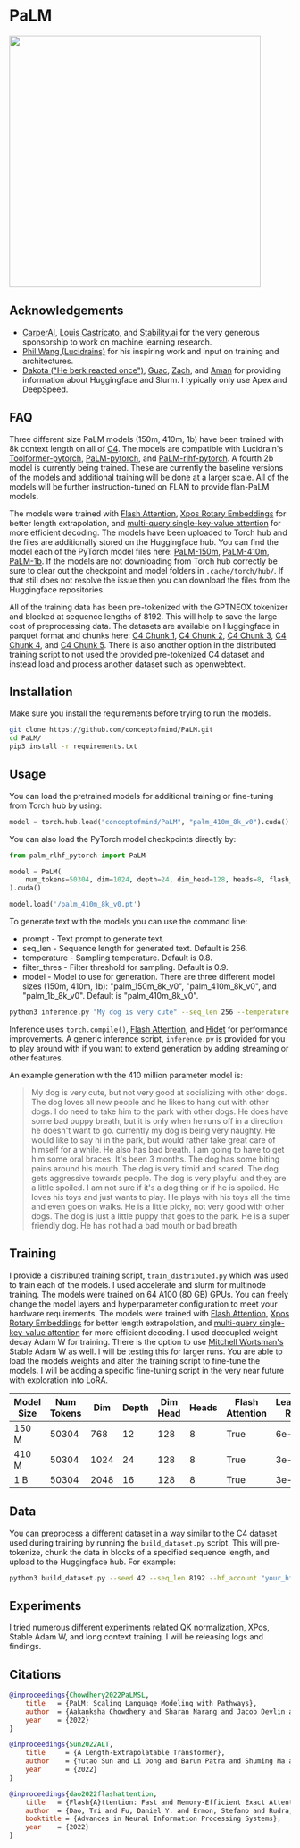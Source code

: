 # PaLM
<img src="./palm.gif" width="450px"></img>

## Acknowledgements
- <a href="https://github.com/CarperAI">CarperAI</a>, <a href="https://twitter.com/lcastricato">Louis Castricato</a>, and <a href="https://stability.ai/">Stability.ai</a> for the very generous sponsorship to work on machine learning research.
- <a href="https://github.com/lucidrains">Phil Wang (Lucidrains)</a> for his inspiring work and input on training and architectures.
- <a href="https://twitter.com/dmayhem93">Dakota ("He berk reacted once")</a>, <a href="https://twitter.com/jonbtow">Guac</a>, <a href="https://twitter.com/zach_nussbaum">Zach</a>, and <a href="">Aman</a> for providing information about Huggingface and Slurm. I typically only use Apex and DeepSpeed.

## FAQ
Three different size PaLM models (150m, 410m, 1b) have been trained with 8k context length on all of <a href="https://huggingface.co/datasets/c4">C4</a>. The models are compatible with Lucidrain's <a href="https://github.com/lucidrains/toolformer-pytorch">Toolformer-pytorch</a>, <a href="https://github.com/lucidrains/PaLM-pytorch">PaLM-pytorch</a>, and <a href="https://github.com/lucidrains/PaLM-rlhf-pytorch">PaLM-rlhf-pytorch</a>. A fourth 2b model is currently being trained. These are currently the baseline versions of the models and additional training will be done at a larger scale. All of the models will be further instruction-tuned on FLAN to provide flan-PaLM models.

The models were trained with <a href="https://github.com/HazyResearch/flash-attention">Flash Attention</a>, <a href="https://arxiv.org/abs/2212.10554">Xpos Rotary Embeddings</a> for better length extrapolation, and <a href="https://arxiv.org/abs/1911.02150">multi-query single-key-value attention</a> for more efficient decoding. The models have been uploaded to Torch hub and the files are additionally stored on the Huggingface hub. You can find the model each of the PyTorch model files here: <a href="https://huggingface.co/conceptofmind/palm-150m">PaLM-150m</a>, <a href="https://huggingface.co/conceptofmind/palm-410m">PaLM-410m</a>, <a href="https://huggingface.co/conceptofmind/palm-1b">PaLM-1b</a>. If the models are not downloading from Torch hub correctly be sure to clear out the checkpoint and model folders in `.cache/torch/hub/`. If that still does not resolve the issue then you can download the files from the Huggingface repositories. 

All of the training data has been pre-tokenized with the GPTNEOX tokenizer and blocked at sequence lengths of 8192. This will help to save the large cost of preprocessing data. The datasets are available on Huggingface in parquet format and chunks here: <a href="https://huggingface.co/datasets/conceptofmind/c4_0-to-20_neox_with_eos_8k">C4 Chunk 1</a>, <a href="https://huggingface.co/datasets/conceptofmind/c4_21-to-40_neox_with_eos_8k">C4 Chunk 2</a>, <a href="https://huggingface.co/datasets/conceptofmind/c4_41-to-60_neox_with_eos_8k">C4 Chunk 3</a>, <a href="https://huggingface.co/datasets/conceptofmind/c4_61-to-80_neox_with_eos_8k">C4 Chunk 4</a>, and <a href="https://huggingface.co/datasets/conceptofmind/c4_81-to-100_neox_with_eos_8k">C4 Chunk 5</a>. There is also another option in the distributed training script to not used the provided pre-tokenized C4 dataset and instead load and process another dataset such as openwebtext.

## Installation
Make sure you install the requirements before trying to run the models.
```bash
git clone https://github.com/conceptofmind/PaLM.git
cd PaLM/
pip3 install -r requirements.txt
```

## Usage
You can load the pretrained models for additional training or fine-tuning from Torch hub by using:
```python
model = torch.hub.load("conceptofmind/PaLM", "palm_410m_8k_v0").cuda()
```
You can also load the PyTorch model checkpoints directly by:
```python
from palm_rlhf_pytorch import PaLM

model = PaLM(
    num_tokens=50304, dim=1024, depth=24, dim_head=128, heads=8, flash_attn=True, qk_rmsnorm = False,
).cuda()

model.load('/palm_410m_8k_v0.pt')
```
To generate text with the models you can use the command line:
- prompt - Text prompt to generate text.
- seq_len - Sequence length for generated text. Default is 256.
- temperature - Sampling temperature. Default is 0.8.
- filter_thres - Filter threshold for sampling. Default is 0.9.
- model - Model to use for generation. There are three different model sizes (150m, 410m, 1b): "palm_150m_8k_v0", "palm_410m_8k_v0", and "palm_1b_8k_v0". Default is "palm_410m_8k_v0".

```bash
python3 inference.py "My dog is very cute" --seq_len 256 --temperature 0.8 --filter_thres 0.9 --model "palm_410m_8k_v0"
```
Inference uses `torch.compile()`, <a href="https://github.com/HazyResearch/flash-attention">Flash Attention</a>, and <a href="https://pytorch.org/blog/introducing-hidet/">Hidet</a> for performance improvements. A generic inference script, `inference.py` is provided for you to play around with if you want to extend generation by adding streaming or other features.

An example generation with the 410 million parameter model is:
>My dog is very cute, but not very good at socializing with other dogs. The dog loves all new people and he likes to hang out with other dogs. I do need to take him to the park with other dogs. He does have some bad puppy breath, but it is only when he runs off in a direction he doesn't want to go.
>currently my dog is being very naughty. He would like to say hi in the park, but would rather take great care of himself for a while. He also has bad breath. I am going to have to get him some oral braces. It's been 3 months.
>The dog has some biting pains around his mouth. The dog is very timid and scared. The dog gets aggressive towards people.
>The dog is very playful and they are a little spoiled. I am not sure if it's a dog thing or if he is spoiled. He loves his toys and just wants to play. He plays with his toys all the time and even goes on walks. He is a little picky, not very good with other dogs.
>The dog is just a little puppy that goes to the park. He is a super friendly dog. He has not had a bad mouth or bad breath

## Training
I provide a distributed training script, `train_distributed.py` which was used to train each of the models. I used accelerate and slurm for multinode training. The models were trained on 64 A100 (80 GB) GPUs. You can freely change the model layers and hyperparameter configuration to meet your hardware requirements. The models were trained with <a href="https://github.com/HazyResearch/flash-attention">Flash Attention</a>, <a href="https://arxiv.org/abs/2212.10554">Xpos Rotary Embeddings</a> for better length extrapolation, and <a href="https://arxiv.org/abs/1911.02150">multi-query single-key-value attention</a> for more efficient decoding. I used decoupled weight decay Adam W for training. There is the option to use <a href="https://twitter.com/Mitchnw">Mitchell Wortsman's</a> Stable Adam W as well. I will be testing this for larger runs. You are able to load the models weights and alter the training script to fine-tune the models. I will be adding a specific fine-tuning script in the very near future with exploration into LoRA.

| Model Size | Num Tokens | Dim | Depth | Dim Head | Heads | Flash Attention | Learning Rate |
| -------- | ------- | ------- | ------- | ------- | ------- | ------- | ------- |
| 150 M | 50304 | 768 | 12 | 128 | 8 | True | 6e-4 |
| 410 M | 50304 | 1024 | 24 | 128 | 8 | True | 3e-4 |
| 1 B | 50304 | 2048 | 16 | 128 | 8 | True | 3e-4 |

## Data
You can preprocess a different dataset in a way similar to the C4 dataset used during training by running the `build_dataset.py` script. This will pre-tokenize, chunk the data in blocks of a specified sequence length, and upload to the Huggingface hub. For example:
```bash
python3 build_dataset.py --seed 42 --seq_len 8192 --hf_account "your_hf_account" --tokenizer "EleutherAI/gpt-neox-20b" --dataset_name "EleutherAI/the_pile_deduplicated"
```

## Experiments

I tried numerous different experiments related QK normalization, XPos, Stable Adam W, and long context training. I will be releasing logs and findings.

## Citations 

```bibtex
@inproceedings{Chowdhery2022PaLMSL,
    title   = {PaLM: Scaling Language Modeling with Pathways},
    author  = {Aakanksha Chowdhery and Sharan Narang and Jacob Devlin and Maarten Bosma and Gaurav Mishra and Adam Roberts and Paul Barham and Hyung Won Chung and Charles Sutton and Sebastian Gehrmann and Parker Schuh and Kensen Shi and Sasha Tsvyashchenko and Joshua Maynez and Abhishek Rao and Parker Barnes and Yi Tay and Noam M. Shazeer and Vinodkumar Prabhakaran and Emily Reif and Nan Du and Benton C. Hutchinson and Reiner Pope and James Bradbury and Jacob Austin and Michael Isard and Guy Gur-Ari and Pengcheng Yin and Toju Duke and Anselm Levskaya and Sanjay Ghemawat and Sunipa Dev and Henryk Michalewski and Xavier Garc{\'i}a and Vedant Misra and Kevin Robinson and Liam Fedus and Denny Zhou and Daphne Ippolito and David Luan and Hyeontaek Lim and Barret Zoph and Alexander Spiridonov and Ryan Sepassi and David Dohan and Shivani Agrawal and Mark Omernick and Andrew M. Dai and Thanumalayan Sankaranarayana Pillai and Marie Pellat and Aitor Lewkowycz and Erica Oliveira Moreira and Rewon Child and Oleksandr Polozov and Katherine Lee and Zongwei Zhou and Xuezhi Wang and Brennan Saeta and Mark Diaz and Orhan Firat and Michele Catasta and Jason Wei and Kathleen S. Meier-Hellstern and Douglas Eck and Jeff Dean and Slav Petrov and Noah Fiedel},
    year    = {2022}
}
```
```bibtex
@inproceedings{Sun2022ALT,
    title     = {A Length-Extrapolatable Transformer},
    author    = {Yutao Sun and Li Dong and Barun Patra and Shuming Ma and Shaohan Huang and Alon Benhaim and Vishrav Chaudhary and Xia Song and Furu Wei},
    year      = {2022}
}
```
```bibtex
@inproceedings{dao2022flashattention,
    title   = {Flash{A}ttention: Fast and Memory-Efficient Exact Attention with {IO}-Awareness},
    author  = {Dao, Tri and Fu, Daniel Y. and Ermon, Stefano and Rudra, Atri and R{\'e}, Christopher},
    booktitle = {Advances in Neural Information Processing Systems},
    year    = {2022}
}
```